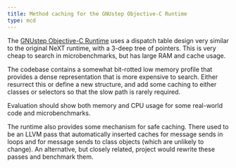 ```yaml
---
title: Method caching for the GNUstep Objective-C Runtime
type: mcd
---
```


The [GNUstep Objective-C Runtime](https://github.com/gnustep/libobjc2) uses a dispatch table design very similar to the original NeXT runtime, with a 3-deep tree of pointers.
This is very cheap to search in microbenchmarks, but has large RAM and cache usage.

The codebase contains a somewhat bit-rotted low memory profile that provides a dense representation that is more expensive to search.
Either resurrect this or define a new structure, and add some caching to either classes or selectors so that the slow path is rarely required.

Evaluation should show both memory and CPU usage for some real-world code and microbenchmarks.

The runtime also provides some mechanism for safe caching.
There used to be an LLVM pass that automatically inserted caches for message sends in loops and for message sends to class objects (which are unlikely to change).
An alternative, but closely related, project would rewrite these passes and benchmark them.
